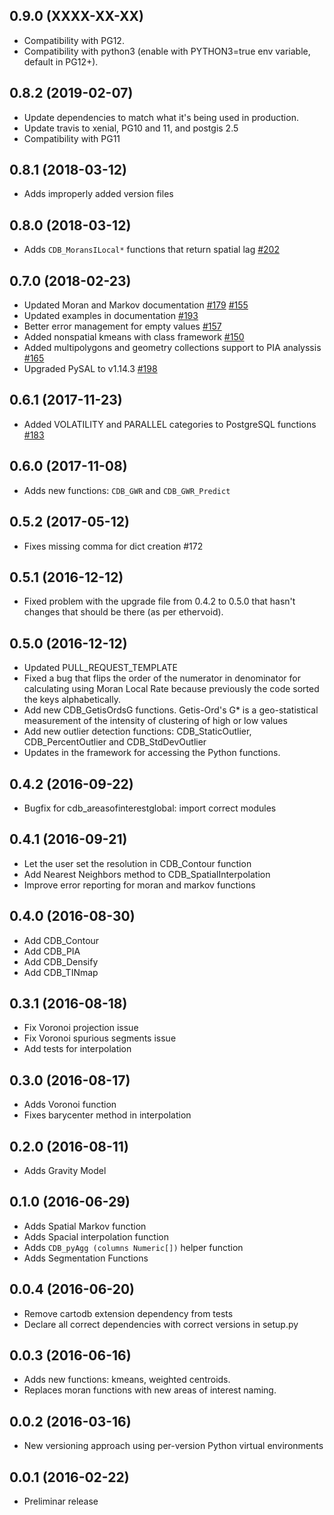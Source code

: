 0.9.0 (XXXX-XX-XX)
------------------
* Compatibility with PG12.
* Compatibility with python3 (enable with PYTHON3=true env variable, default in PG12+).

0.8.2 (2019-02-07)
------------------
* Update dependencies to match what it's being used in production.
* Update travis to xenial, PG10 and 11, and postgis 2.5
* Compatibility with PG11

0.8.1 (2018-03-12)
------------------
* Adds improperly added version files

0.8.0 (2018-03-12)
------------------
* Adds `CDB_MoransILocal*` functions that return spatial lag [#202](https://github.com/CartoDB/crankshaft/pull/202)

0.7.0 (2018-02-23)
------------------
* Updated Moran and Markov documentation [#179](https://github.com/CartoDB/crankshaft/pull/179) [#155](https://github.com/CartoDB/crankshaft/pull/155)
* Updated examples in documentation [#193](https://github.com/CartoDB/crankshaft/pull/193)
* Better error management for empty values [#157](https://github.com/CartoDB/crankshaft/pull/157)
* Added nonspatial kmeans with class framework [#150](https://github.com/CartoDB/crankshaft/pull/150)
* Added multipolygons and geometry collections support to PIA analyssis [#165](https://github.com/CartoDB/crankshaft/pull/165)
* Upgraded PySAL to v1.14.3 [#198](https://github.com/CartoDB/crankshaft/pull/198)

0.6.1 (2017-11-23)
------------------
* Added VOLATILITY and PARALLEL categories to PostgreSQL functions [#183](https://github.com/CartoDB/crankshaft/pull/183)

0.6.0 (2017-11-08)
------------------
* Adds new functions: `CDB_GWR` and `CDB_GWR_Predict`

0.5.2 (2017-05-12)
------------------
* Fixes missing comma for dict creation #172

0.5.1 (2016-12-12)
------------------
* Fixed problem with the upgrade file from 0.4.2 to 0.5.0 that hasn't changes that should be there (as per ethervoid).

0.5.0 (2016-12-12)
------------------
* Updated PULL_REQUEST_TEMPLATE
* Fixed a bug that flips the order of the numerator in denominator for calculating using Moran Local Rate because previously the code sorted the keys alphabetically.
* Add new CDB_GetisOrdsG functions. Getis-Ord's G\* is a geo-statistical measurement of the intensity of clustering of high or low values
* Add new outlier detection functions: CDB_StaticOutlier, CDB_PercentOutlier and CDB_StdDevOutlier
* Updates in the framework for accessing the Python functions.

0.4.2 (2016-09-22)
------------------
* Bugfix for cdb_areasofinterestglobal: import correct modules

0.4.1 (2016-09-21)
------------------
* Let the user set the resolution in CDB_Contour function
* Add Nearest Neighbors method to CDB_SpatialInterpolation
* Improve error reporting for moran and markov functions

0.4.0 (2016-08-30)
------------------
* Add CDB_Contour
* Add CDB_PIA
* Add CDB_Densify
* Add CDB_TINmap

0.3.1 (2016-08-18)
------------------
* Fix Voronoi projection issue
* Fix Voronoi spurious segments issue
* Add tests for interpolation

0.3.0 (2016-08-17)
------------------
* Adds Voronoi function
* Fixes barycenter method in interpolation

0.2.0 (2016-08-11)
------------------
* Adds Gravity Model

0.1.0 (2016-06-29)
------------------
* Adds Spatial Markov function
* Adds Spacial interpolation function
* Adds `CDB_pyAgg (columns Numeric[])` helper function
* Adds Segmentation Functions

0.0.4 (2016-06-20)
------------------
* Remove cartodb extension dependency from tests
* Declare all correct dependencies with correct versions in setup.py

0.0.3 (2016-06-16)
------------------
* Adds new functions: kmeans, weighted centroids.
* Replaces moran functions with new areas of interest naming.

0.0.2 (2016-03-16)
------------------
* New versioning approach using per-version Python virtual environments

0.0.1 (2016-02-22)
------------------
* Preliminar release

